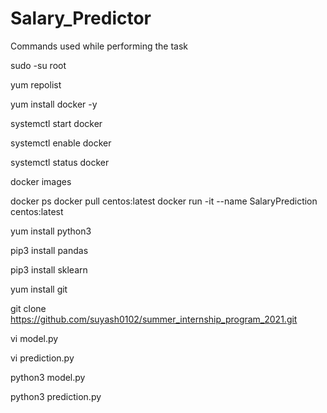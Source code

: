 # Salary_Predictor

Commands used while performing the task

sudo -su root

yum repolist

yum install docker -y

systemctl start docker

systemctl enable docker

systemctl status docker

docker images

docker ps docker pull centos:latest docker run -it --name SalaryPrediction centos:latest

yum install python3

pip3 install pandas

pip3 install sklearn

yum install git

git clone https://github.com/suyash0102/summer_internship_program_2021.git

vi model.py

vi prediction.py

python3 model.py

python3 prediction.py
